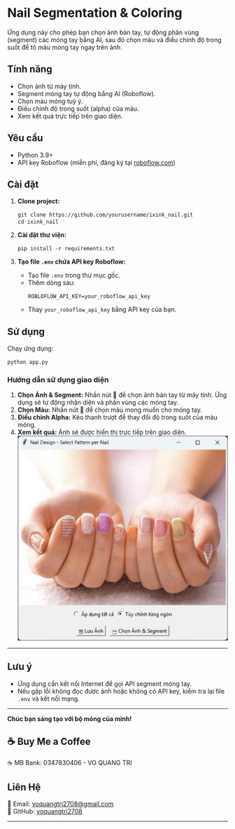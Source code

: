 # Nail Segmentation & Coloring

Ứng dụng này cho phép bạn chọn ảnh bàn tay, tự động phân vùng (segment) các móng tay bằng AI, sau đó chọn màu và điều chỉnh độ trong suốt để tô màu móng tay ngay trên ảnh.

## Tính năng

- Chọn ảnh từ máy tính.
- Segment móng tay tự động bằng AI (Roboflow).
- Chọn màu móng tuỳ ý.
- Điều chỉnh độ trong suốt (alpha) của màu.
- Xem kết quả trực tiếp trên giao diện.

## Yêu cầu

- Python 3.9+
- API key Roboflow (miễn phí, đăng ký tại [roboflow.com](https://roboflow.com/))

## Cài đặt

1. **Clone project:**
   ```
   git clone https://github.com/yourusername/ixink_nail.git
   cd ixink_nail
   ```

2. **Cài đặt thư viện:**
   ```
   pip install -r requirements.txt
   ```

3. **Tạo file `.env` chứa API key Roboflow:**
   - Tạo file `.env` trong thư mục gốc.
   - Thêm dòng sau:
     ```
     ROBLOFLOW_API_KEY=your_roboflow_api_key
     ```
   - Thay `your_roboflow_api_key` bằng API key của bạn.

## Sử dụng

Chạy ứng dụng:
```
python app.py
```

### Hướng dẫn sử dụng giao diện

1. **Chọn Ảnh & Segment:** Nhấn nút 📁 để chọn ảnh bàn tay từ máy tính. Ứng dụng sẽ tự động nhận diện và phân vùng các móng tay.
2. **Chọn Màu:** Nhấn nút 🎨 để chọn màu mong muốn cho móng tay.
3. **Điều chỉnh Alpha:** Kéo thanh trượt để thay đổi độ trong suốt của màu móng.
4. **Xem kết quả:** Ảnh sẽ được hiển thị trực tiếp trên giao diện.
![alt text](image.png)
---
## Lưu ý

- Ứng dụng cần kết nối Internet để gọi API segment móng tay.
- Nếu gặp lỗi không đọc được ảnh hoặc không có API key, kiểm tra lại file `.env` và kết nối mạng.

---

**Chúc bạn sáng tạo với bộ móng của mình!**

## ☕ Buy Me a Coffee
☕ MB Bank: 0347830406 - VO QUANG TRI 

## **Liên Hệ**  
📧 Email: voquangtri2708@gmail.com  
🔗 GitHub: [voquangtri2708](https://github.com/voquangtri2708)  

---
